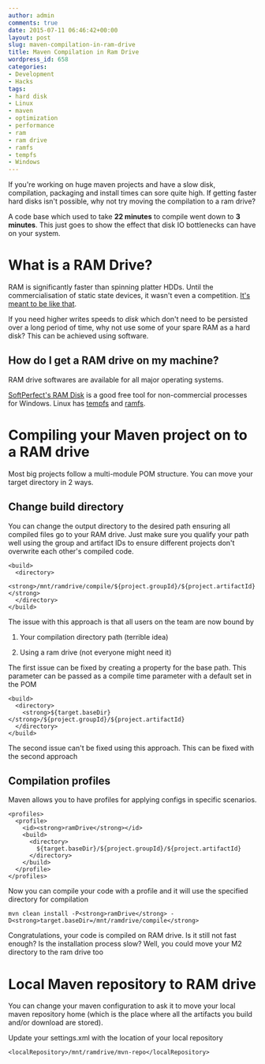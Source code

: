 ```yaml
---
author: admin
comments: true
date: 2015-07-11 06:46:42+00:00
layout: post
slug: maven-compilation-in-ram-drive
title: Maven Compilation in Ram Drive
wordpress_id: 658
categories:
- Development
- Hacks
tags:
- hard disk
- Linux
- maven
- optimization
- performance
- ram
- ram drive
- ramfs
- tempfs
- Windows
---
```


If you're working on huge maven projects and have a slow disk, compilation, packaging and install times can sore quite high. If getting faster hard disks isn't possible, why not try moving the compilation to a ram drive?

A code base which used to take **22 minutes** to compile went down to **3 minutes**. This just goes to show the effect that disk IO bottlenecks can have on your system.

<!-- more -->


# What is a RAM Drive?


RAM is significantly faster than spinning platter HDDs. Until the commercialisation of static state devices, it wasn't even a competition. [It's meant to be like that](https://en.wikipedia.org/wiki/Memory_hierarchy).

If you need higher writes speeds to _disk_ which don't need to be persisted over a long period of time, why not use some of your spare RAM as a hard disk? This can be achieved using software.


## How do I get a RAM drive on my machine?


RAM drive softwares are available for all major operating systems.

[SoftPerfect's RAM Disk](https://www.softperfect.com/products/ramdisk/) is a good free tool for non-commercial processes for Windows. Linux has [tempfs](https://en.wikipedia.org/wiki/Tmpfs) and [ramfs](https://wiki.debian.org/ramfs).


# Compiling your Maven project on to a RAM drive


Most big projects follow a multi-module POM structure. You can move your target directory in 2 ways.


## Change build directory


You can change the output directory to the desired path ensuring all compiled files go to your RAM drive. Just make sure you qualify your path well using the group and artifact IDs to ensure different projects don't overwrite each other's compiled code.

    
    <build>
      <directory>
        <strong>/mnt/ramdrive/compile/${project.groupId}/${project.artifactId}</strong>
      </directory>
    </build>


The issue with this approach is that all users on the team are now bound by



	
  1. Your compilation directory path (terrible idea)

	
  2. Using a ram drive (not everyone might need it)


The first issue can be fixed by creating a property for the base path. This parameter can be passed as a compile time parameter with a default set in the POM

    
    <build>
      <directory>
        <strong>${target.baseDir}</strong>/${project.groupId}/${project.artifactId}
      </directory>
    </build>


The second issue can't be fixed using this approach. This can be fixed with the second approach


## Compilation profiles


Maven allows you to have profiles for applying configs in specific scenarios.

    
    <profiles>
      <profile>
        <id><strong>ramDrive</strong></id>
        <build>
          <directory>
            ${target.baseDir}/${project.groupId}/${project.artifactId}
          </directory>
        </build>
      </profile>
    </profiles>


Now you can compile your code with a profile and it will use the specified directory for compilation

    
    mvn clean install -P<strong>ramDrive</strong> -D<strong>target.baseDir=/mnt/ramdrive/compile</strong>


Congratulations, your code is compiled on RAM drive. Is it still not fast enough? Is the installation process slow? Well, you could move your M2 directory to the ram drive too


# Local Maven repository to RAM drive


You can change your maven configuration to ask it to move your local maven repository home (which is the place where all the artifacts you build and/or download are stored).

Update your settings.xml with the location of your local repository

    
    <localRepository>/mnt/ramdrive/mvn-repo</localRepository>
